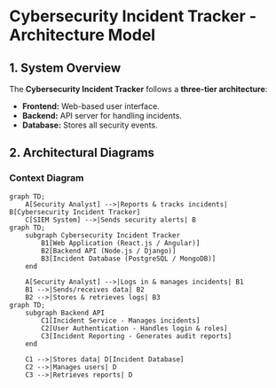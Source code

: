 # Cybersecurity Incident Tracker - Architecture Model

## 1. System Overview
The **Cybersecurity Incident Tracker** follows a **three-tier architecture**:
- **Frontend:** Web-based user interface.
- **Backend:** API server for handling incidents.
- **Database:** Stores all security events.

## 2. Architectural Diagrams

### **Context Diagram**
```mermaid
graph TD;
    A[Security Analyst] -->|Reports & tracks incidents| B[Cybersecurity Incident Tracker]
    C[SIEM System] -->|Sends security alerts| B
graph TD;
    subgraph Cybersecurity Incident Tracker
        B1[Web Application (React.js / Angular)]
        B2[Backend API (Node.js / Django)]
        B3[Incident Database (PostgreSQL / MongoDB)]
    end

    A[Security Analyst] -->|Logs in & manages incidents| B1
    B1 -->|Sends/receives data| B2
    B2 -->|Stores & retrieves logs| B3
graph TD;
    subgraph Backend API
        C1[Incident Service - Manages incidents]
        C2[User Authentication - Handles login & roles]
        C3[Incident Reporting - Generates audit reports]
    end

    C1 -->|Stores data| D[Incident Database]
    C2 -->|Manages users| D
    C3 -->|Retrieves reports| D


```
